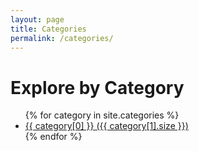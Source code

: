 ```yaml
---
layout: page
title: Categories
permalink: /categories/
---
```


# Explore by Category

<ul>
{% for category in site.categories %}
  <li>
    <a href="{{ site.baseurl }}/blogs/#{{ category[0] | slugify }}">{{ category[0] }} ({{ category[1].size }})</a>
  </li>
{% endfor %}
</ul>
